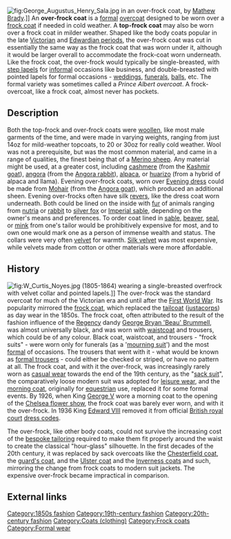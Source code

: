 ![](George_Augustus_Henry_Sala.jpg "fig:George_Augustus_Henry_Sala.jpg")
in an over-frock coat, by [Mathew Brady](Mathew_Brady "wikilink").\]\]
An **over-frock coat** is a [formal](formal_wear "wikilink")
[overcoat](overcoat "wikilink") designed to be worn over a [frock
coat](frock_coat "wikilink") if needed in cold weather. A **top-frock
coat** may also be worn over a frock coat in milder weather. Shaped like
the body coats popular in the late [Victorian](Victorian_era "wikilink")
and [Edwardian periods](Edwardian_period "wikilink"), the over-frock
coat was cut in essentially the same way as the frock coat that was worn
under it, although it would be larger overall to accommodate the
frock-coat worn underneath. Like the frock coat, the over-frock would
typically be single-breasted, with [step
lapels](jacket_lapel "wikilink") for
[informal](Informal_attire "wikilink") occasions like business, and
double-breasted with pointed lapels for formal occasions -
[weddings](wedding "wikilink"), [funerals](funeral "wikilink"),
[balls](ball "wikilink"), etc. The formal variety was sometimes called a
*Prince Albert overcoat*. A frock-overcoat, like a frock coat, almost
never has pockets.

## Description

Both the top-frock and over-frock coats were [woollen](wool "wikilink"),
like most male garments of the time, and were made in varying weights,
ranging from just 14oz for mild-weather topcoats, to 20 or 30oz for
really cold weather. Wool was not a prerequisite, but was the most
common material, and came in a range of qualities, the finest being that
of a [Merino sheep](Merino_sheep "wikilink"). Any material might be
used, at a greater cost, including [cashmere](Cashmere_wool "wikilink")
(from the [Kashmir goat](Kashmir_goat "wikilink")),
[angora](angora_wool "wikilink") (from the [Angora
rabbit](Angora_rabbit "wikilink")), [alpaca](alpaca "wikilink"), or
[huarizo](huarizo "wikilink") (from a hybrid of alpaca and llama).
Evening over-frock coats, worn over [Evening
dress](White_tie "wikilink") could be made from
[Mohair](Mohair "wikilink") (from the [Angora
goat](Angora_goat "wikilink")), which produced an additional sheen.
Evening over-frocks often have silk [revers](jacket_lapel "wikilink"),
like the dress coat worn underneath. Both could be lined on the inside
with [fur](fur_clothing "wikilink") of animals ranging from
[nutria](Muskrat "wikilink") or [rabbit](rabbit "wikilink") to [silver
fox](Domesticated_silver_fox "wikilink") or [Imperial
sable](Sable "wikilink"), depending on the owner's means and
preferences. To order coat lined in [sable](sable "wikilink"),
[beaver](beaver "wikilink"), [seal](Pinniped "wikilink"), or
[mink](mink "wikilink") from one's tailor would be prohibitively
expensive for most, and to own one would mark one as a person of immense
wealth and status. The collars were very often
[velvet](velvet "wikilink") for warmth. [Silk
velvet](Silk_velvet "wikilink") was most expensive, while velvets made
from cotton or other materials were more affordable.

## History

![](W_Curtis_Noyes.jpg "fig:W_Curtis_Noyes.jpg") (1805-1864) wearing a
single-breasted overfrock with velvet collar and pointed lapels.\]\] The
over-frock was the standard overcoat for much of the Victorian era and
until after the [First World War](First_World_War "wikilink"). Its
popularity mirrored the [frock coat](frock_coat "wikilink"), which
replaced the [tailcoat](tailcoat "wikilink")
([justacorps](justacorps "wikilink")) as day wear in the 1850s. The
frock coat, often attributed to the result of the fashion influence of
the [Regency](British_Regency "wikilink") dandy [George Bryan 'Beau'
Brummell](Beau_Brummell "wikilink"), was almost universally black, and
was worn with [waistcoat](waistcoat "wikilink") and trousers, which
could be of any colour. Black coat, waistcoat, and trousers - "frock
suits" - were worn only for funerals (as a '[mourning
suit](Mourning "wikilink")') and the most
[formal](formal_wear "wikilink") of occasions. The trousers that went
with it - what would be known as [formal
trousers](formal_trousers "wikilink") - could either be checked or
striped, or have no pattern at all. The frock coat, and with it the
over-frock, was increasingly rarely worn as [casual
wear](casual_wear "wikilink") towards the end of the 19th century, as
the "[sack suit](sack_suit "wikilink")", the comparatively loose modern
suit was adopted for [leisure wear](leisure_wear "wikilink"), and the
[morning coat](morning_coat "wikilink"), originally for
[equestrian](Equestrianism "wikilink") use, replaced it for some formal
events. By 1926, when King [George V](George_V "wikilink") wore a
morning coat to the opening of the [Chelsea flower
show](Chelsea_flower_show "wikilink"), the frock coat was barely ever
worn, and with it the over-frock. In 1936 King [Edward
VIII](Edward_VIII "wikilink") removed it from official [British royal
court](British_royal_court "wikilink") [dress
codes](dress_code "wikilink").

The over-frock, like other body coats, could not survive the increasing
cost of the [bespoke tailoring](bespoke "wikilink") required to make
them fit properly around the waist to create the classical "hour-glass"
silhouette. In the first decades of the 20th century, it was replaced by
sack overcoats like the [Chesterfield
coat](Chesterfield_coat "wikilink"), the [guard's
coat](guard's_coat "wikilink"), and the [Ulster
coat](Ulster_coat "wikilink") and the [Inverness
coats](Inverness_coat "wikilink") and such, mirroring the change from
frock coats to modern suit jackets. The expensive over-frock became
impractical in comparison.

## External links

[Category:1850s fashion](Category:1850s_fashion "wikilink")
[Category:19th-century
fashion](Category:19th-century_fashion "wikilink")
[Category:20th-century
fashion](Category:20th-century_fashion "wikilink") [Category:Coats
(clothing)](Category:Coats_(clothing) "wikilink") [Category:Frock
coats](Category:Frock_coats "wikilink") [Category:Formal
wear](Category:Formal_wear "wikilink")